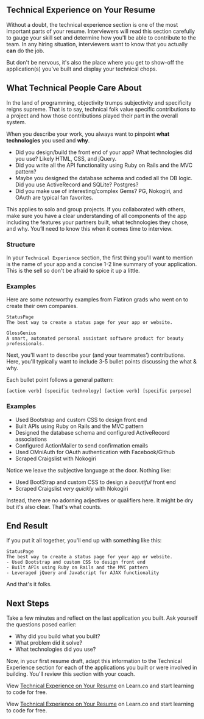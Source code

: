 ## Technical Experience on Your Resume 

Without a doubt, the technical experience section is one of the most important parts of your resume. Interviewers will read this section carefully to gauge your skill set and determine how you'll be able to contribute to the team. In any hiring situation, interviewers want to know that you actually **can** do the job.

But don't be nervous, it's also the place where you get to show-off the application(s) you've built and display your technical chops.

## What Technical People Care About

In the land of programming, objectivity trumps subjectivity and specificity reigns supreme. That is to say, technical folk value specific contributions to a project and how those contributions played their part in the overall system.

When you describe your work, you always want to pinpoint **what technologies** you used and **why**. 

- Did you design/build the front end of your app? What technologies did you use? Likely HTML, CSS, and jQuery.
- Did you write all the API functionality using Ruby on Rails and the MVC pattern?
- Maybe you designed the database schema and coded all the DB logic. Did you use ActiveRecord and SQLite? Postgres?
- Did you make use of interesting/complex Gems? PG, Nokogiri, and OAuth are typical fan favorites.

This applies to solo and group projects. If you collaborated with others, make sure you have a clear understanding of all components of the app including the features your partners built, what technologies they chose, and why. You’ll need to know this when it comes time to interview.

### Structure

In your `Technical Experience` section, the first thing you'll want to mention is the name of your app and a concise 1-2 line summary of your application. This is the sell so don't be afraid to spice it up a little.

### Examples
Here are some noteworthy examples from Flatiron grads who went on to create their own companies.

    StatusPage
    The best way to create a status page for your app or website. 
    
    GlossGenius 
    A smart, automated personal assistant software product for beauty professionals.
    
Next, you'll want to describe your (and your teammates’) contributions. Here, you'll typically want to include 3-5 bullet points discussing the what & why. 

Each bullet point follows a general pattern:
    
    [action verb] [specific technology] [action verb] [specific purpose]
    
### Examples

- Used Bootstrap and custom CSS to design front end
- Built APIs using Ruby on Rails and the MVC pattern
- Designed the database schema and configured ActiveRecord associations
- Configured ActionMailer to send confirmation emails
- Used OMniAuth for OAuth authentication with Facebook/Github
- Scraped Craigslist with Nokogiri


Notice we leave the subjective language at the door. Nothing like:

- Used BootStrap and custom CSS to design a *beautiful* front end
- Scraped Craigslist *very quickly* with Nokogiri

Instead, there are no adorning adjectives or qualifiers here. It might be dry but it's also clear. That's what counts.

## End Result

If you put it all together, you'll end up with something like this:

    StatusPage
    The best way to create a status page for your app or website.
    - Used Bootstrap and custom CSS to design front end
    - Built APIs using Ruby on Rails and the MVC pattern
    - Leveraged jQuery and JavaScript for AJAX functionality

And that's it folks.

## Next Steps 

Take a few minutes and reflect on the last application you built. Ask yourself the questions posed earlier:

- Why did you build what you built?
- What problem did it solve? 
- What technologies did you use?

Now, in your first resume draft, adapt this information to the Technical Experience section for each of the applications you built or were involved in building. You'll review this section with your coach.

<p data-visibility='hidden'>View <a href='https://learn.co/lessons/careers-resume-technical-experience'>Technical Experience on Your Resume</a> on Learn.co and start learning to code for free.</p>

<p class='util--hide'>View <a href='https://learn.co/lessons/careers-resume-technical-experience'>Technical Experience on Your Resume</a> on Learn.co and start learning to code for free.</p>
